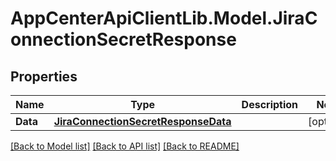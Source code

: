 # AppCenterApiClientLib.Model.JiraConnectionSecretResponse
## Properties

Name | Type | Description | Notes
------------ | ------------- | ------------- | -------------
**Data** | [**JiraConnectionSecretResponseData**](JiraConnectionSecretResponseData.md) |  | [optional] 

[[Back to Model list]](../README.md#documentation-for-models) [[Back to API list]](../README.md#documentation-for-api-endpoints) [[Back to README]](../README.md)

